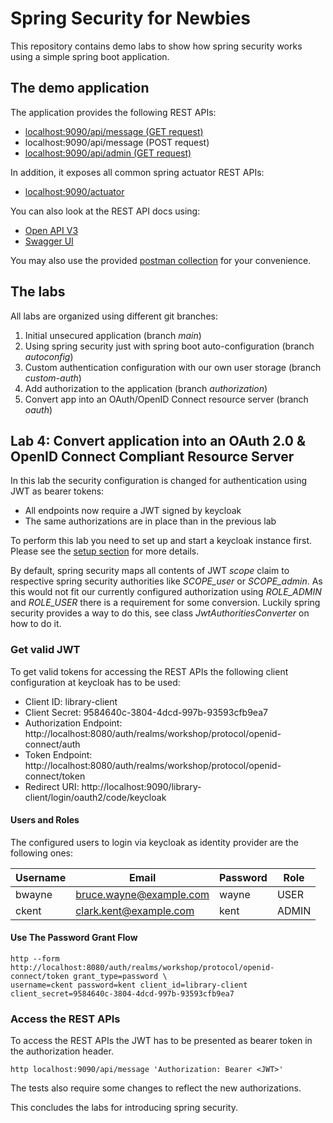 # Spring Security for Newbies

This repository contains demo labs to show how spring security works using a simple spring boot application.

## The demo application

The application provides the following REST APIs:

* [localhost:9090/api/message (GET request)](http://localhost:9090/api/message)
* localhost:9090/api/message (POST request)
* [localhost:9090/api/admin (GET request)](http://localhost:9090/api/admin)

In addition, it exposes all common spring actuator REST APIs:

* [localhost:9090/actuator](http://localhost:9090/actuator)

You can also look at the REST API docs using:

* [Open API V3](http://localhost:9090/v3/api-docs)
* [Swagger UI](http://localhost:9090/swagger-ui.html)

You may also use the provided [postman collection](Spring%20Security%20For%20Newbies.postman_collection.json) for your convenience.

## The labs

All labs are organized using different git branches:

1. Initial unsecured application (branch _main_)
2. Using spring security just with spring boot auto-configuration (branch _autoconfig_)
3. Custom authentication configuration with our own user storage (branch _custom-auth_) 
4. Add authorization to the application (branch _authorization_)
5. Convert app into an OAuth/OpenID Connect resource server (branch _oauth_)

## Lab 4: Convert application into an OAuth 2.0 & OpenID Connect Compliant Resource Server

In this lab the security configuration is changed for authentication using JWT  as bearer tokens:

* All endpoints now require a JWT signed by keycloak
* The same authorizations are in place than in the previous lab

To perform this lab you need to set up and start a keycloak instance first.
Please see the [setup section](setup) for more details.

By default, spring security maps all contents of JWT _scope_ claim to respective spring security authorities like _SCOPE_user_ or _SCOPE_admin_.
As this would not fit our currently configured authorization using _ROLE_ADMIN_ and _ROLE_USER_ there is a requirement for some conversion.
Luckily spring security provides a way to do this, see class _JwtAuthoritiesConverter_ on how to do it.

### Get valid JWT

To get valid tokens for accessing the REST APIs the following client configuration at keycloak has to be used:

* Client ID: library-client
* Client Secret: 9584640c-3804-4dcd-997b-93593cfb9ea7
* Authorization Endpoint: http://localhost:8080/auth/realms/workshop/protocol/openid-connect/auth
* Token Endpoint: http://localhost:8080/auth/realms/workshop/protocol/openid-connect/token
* Redirect URI: http://localhost:9090/library-client/login/oauth2/code/keycloak

#### Users and Roles

The configured users to login via keycloak as identity provider are the following ones:

| Username | Email                    | Password | Role            |
| ---------| ------------------------ | -------- | --------------- |
| bwayne   | bruce.wayne@example.com  | wayne    | USER            |
| ckent    | clark.kent@example.com   | kent     | ADMIN           |

#### Use The Password Grant Flow

```shell
http --form http://localhost:8080/auth/realms/workshop/protocol/openid-connect/token grant_type=password \
username=ckent password=kent client_id=library-client client_secret=9584640c-3804-4dcd-997b-93593cfb9ea7
``` 

### Access the REST APIs

To access the REST APIs the JWT has to be presented as bearer token in the authorization header.

```
http localhost:9090/api/message 'Authorization: Bearer <JWT>'
```

The tests also require some changes to reflect the new authorizations. 

This concludes the labs for introducing spring security.